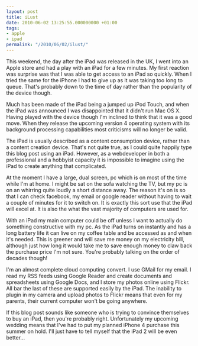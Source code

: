 ```yaml
---
layout: post
title: iLust
date: 2010-06-02 13:25:55.000000000 +01:00
tags:
- apple
- ipad
permalink: "/2010/06/02/ilust/"
---
```

This weekend, the day after the iPad was released in the UK, I went into an Apple store and had a play with
an iPad for a few minutes. My first reaction was surprise was that I was able to get access to an iPad so
quickly. When I tried the same for the iPhone I had to give up as it was taking too long to queue. That's
probably down to the time of day rather than the popularity of the device though.

Much has been made of the iPad being a jumped up iPod Touch, and when the iPad was announced I was
disappointed that it didn't run Mac OS X. Having played with the device though I'm inclined to think that it
was a good move. When they release the upcoming version 4 operating system with its background processing
capabilities most criticisms will no longer be valid.

The iPad is usually described as a content consumption device, rather than a content creation device. That's
not quite true, as I could quite happily type this blog post using an iPad. However, as a webdeveloper in both
a professional and a hobbyist capacity it is impossible to imagine using the iPad to create anything that
complicated.

At the moment I have a large, dual screen, pc which is on most of the time while I'm at home. I might be sat
on the sofa watching the TV, but my pc is on an whirring quite loudly a short distance away. The reason it's
on is so that I can check facebook, my email or google reader without having to wait a couple of minutes for
it to switch on. It is exactly this sort use that the iPad will excel at. It is also the what the vast
majority of computers are used for.

With an iPad my main computer could be off unless I want to actually do something constructive with my pc. As
the iPad turns on instantly and has a long battery life it can live on my coffee table and be accessed as
and when it's needed. This is greener and will save me money on my electricity bill, although just how long
it would take me to save enough money to claw back the purchase price I'm not sure. You're probably talking
on the order of decades though!

I'm an almost complete cloud computing convert. I use GMail for my email. I read my RSS feeds using Google
Reader and create documents and spreadsheets using Google Docs, and I store my photos online using Flickr. All
bar the last of these are supported easily by the iPad. The inability to plugin in my camera and upload photos
to Flickr means that even for my parents, their current computer won't be going anywhere.

If this blog post sounds like someone who is trying to convince themselves to buy an iPad, then you're probably
right. Unfortunately my upcoming wedding means that I've had to put my planned iPhone 4 purchase this summer on
hold. I'll just have to tell myself that the iPad 2 will be even better...

